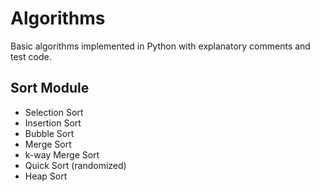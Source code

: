 # Algorithms
Basic algorithms implemented in Python with explanatory comments and test code.

## Sort Module
- Selection Sort
- Insertion Sort
- Bubble Sort
- Merge Sort
- k-way Merge Sort
- Quick Sort (randomized)
- Heap Sort
